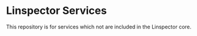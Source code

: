# Linspector Services

This repository is for services which not are included in the Linspector core.
